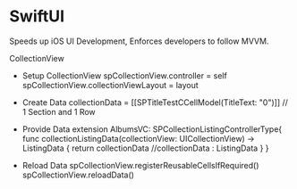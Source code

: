 # SwiftUI #

Speeds up iOS UI Development, Enforces developers to follow MVVM.

CollectionView

* Setup CollectionView
spCollectionView.controller = self
spCollectionView.collectionViewLayout = layout

* Create Data
collectionData = [[SPTitleTestCCellModel(TitleText: "0")]]  // 1 Section and 1 Row

* Provide Data
extension AlbumsVC: SPCollectionListingControllerType{
    func collectionListingData(collectionView: UICollectionView) -> ListingData<CollectionViewSection> {
    return collectionData    //collectionData : ListingData<CollectionViewSection>
    }
}

* Reload Data
spCollectionView.registerReusableCellsIfRequired()
spCollectionView.reloadData()

